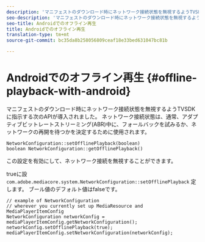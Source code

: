 ```yaml
---
description: 'マニフェストのダウンロード時にネットワーク接続状態を無視するようTVSDKに指示する新しいAPIが導入されました。 '
seo-description: 'マニフェストのダウンロード時にネットワーク接続状態を無視するようTVSDKに指示する新しいAPIが導入されました。 '
seo-title: Androidでのオフライン再生
title: Androidでのオフライン再生
translation-type: tm+mt
source-git-commit: bc35da8b258056809ceaf18e33bed631047bc81b

---
```



# Androidでのオフライン再生 {#offline-playback-with-android}

マニフェストのダウンロード時にネットワーク接続状態を無視するようTVSDKに指示する次のAPIが導入されました。 ネットワーク接続状態は、通常、アダプティブビットレートストリーミング(ABR)中に、フォールバックを試みるか、ネットワークの再開を待つかを決定するために使用されます。

```
NetworkConfiguration::setOfflinePlayback(boolean)
boolean NetworkConfiguration::getOfflinePlayback()
```

この設定を有効にして、ネットワーク接続を無視することができます。

trueに設 `com.adobe.mediacore.system.NetworkConfiguration::setOfflinePlayback` 定します。 ブール値のデフォルト値はfalseです。

```
// example of NetworkConfiguration
// wherever you currently set up MediaResource and MediaPlayerItemConfig
NetworkConfiguration networkConfig = mediaPlayerItemConfig.getNetworkConfiguration();
networkConfig.setOfflinePlayback(true);
mediaPlayerItemConfig.setNetworkConfiguration(networkConfig);
```
